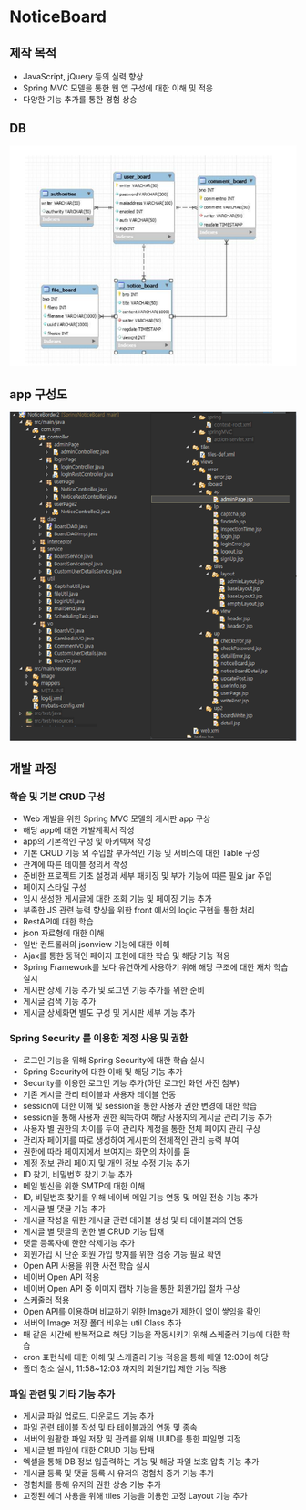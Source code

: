 # NoticeBoard

## 제작 목적

- JavaScript, jQuery 등의 실력 향상
- Spring MVC 모델을 통한 웹 앱 구성에 대한 이해 및 적응
- 다양한 기능 추가를 통한 경험 상승

## DB
![db](./NoticeBorder2/src/main/resources/image/db.PNG)

## app 구성도
![app](./NoticeBorder2/src/main/resources/image/app.PNG)

## 개발 과정

### 학습 및 기본 CRUD 구성

- Web 개발을 위한 Spring MVC 모델의 게시판 app 구상
- 해당 app에 대한 개발계획서 작성
- app의 기본적인 구성 및 아키텍쳐 작성
- 기본 CRUD 기능 외 주입할 부가적인 기능 및 서비스에 대한 Table 구성
- 관계에 따른 테이블 정의서 작성
- 준비한 프로젝트 기초 설정과 세부 패키징 및 부가 기능에 따른 필요 jar 주입
- 페이지 스타일 구성
- 임시 생성한 게시글에 대한 조회 기능 및 페이징 기능 추가
- 부족한 JS 관련 능력 향상을 위한 front 에서의 logic 구현을 통한 처리
- RestAPI에 대한 학습 
- json 자료형에 대한 이해
- 일반 컨트롤러의 jsonview 기능에 대한 이해
- Ajax를 통한 동적인 페이지 표현에 대한 학습 및 해당 기능 적용
- Spring Framework를 보다 유연하게 사용하기 위해 해당 구조에 대한 재차 학습 실시
- 게시판 상세 기능 추가 및 로그인 기능 추가를 위한 준비
- 게시글 검색 기능 추가
- 게시글 상세화면 별도 구성 및 게시판 세부 기능 추가

### Spring Security 를 이용한 계정 사용 및 권한

- 로그인 기능을 위해 Spring Security에 대한 학습 실시
- Spring Security에 대한 이해 및 해당 기능 추가
- Security를 이용한 로그인 기능 추가(하단 로그인 화면 사진 첨부)
- 기존 게시글 관리 테이블과 사용자 테이블 연동 
- session에 대한 이해 및 session을 통한 사용자 권한 변경에 대한 학습
- session을 통해 사용자 권한 획득하여 해당 사용자의 게시글 관리 기능 추가
- 사용자 별 권한의 차이를 두어 관리자 계정을 통한 전체 페이지 관리 구상
- 관리자 페이지를 따로 생성하여 게시판의 전체적인 관리 능력 부여
- 권한에 따라 페이지에서 보여지는 화면의 차이를 둠
- 계정 정보 관리 페이지 및 개인 정보 수정 기능 추가
- ID 찾기, 비밀번호 찾기 기능 추가
- 메일 발신을 위한 SMTP에 대한 이해
- ID, 비밀번호 찾기를 위해 네이버 메일 기능 연동 및 메일 전송 기능 추가
- 게시글 별 댓글 기능 추가
- 게시글 작성을 위한 게시글 관련 테이블 생성 및 타 테이블과의 연동
- 게시글 별 댓글의 권한 별 CRUD 기능 탑재
- 댓글 등록자에 한한 삭제기능 추가
- 회원가입 시 단순 회원 가입 방지를 위한 검증 기능 필요 확인
- Open API 사용을 위한 사전 학습 실시
- 네이버 Open API 적용
- 네이버 Open API 중 이미지 캡차 기능을 통한 회원가입 절차 구상
- 스케줄러 적용
- Open API를 이용하며 비교하기 위한 Image가 제한이 없이 쌓임을 확인
- 서버의 Image 저장 폴더 비우는 util Class 추가
- 매 같은 시간에 반복적으로 해당 기능을 작동시키기 위해 스케줄러 기능에 대한 학습
- cron 표현식에 대한 이해 및 스케줄러 기능 적용을 통해 매일 12:00에 해당
- 폴더 청소 실시, 11:58~12:03 까지의 회원가입 제한 기능 적용

### 파일 관련 및 기타 기능 추가

- 게시글 파일 업로드, 다운로드 기능 추가
- 파일 관련 테이블 작성 및 타 테이블과의 연동 및 종속
- 서버의 원활한 파일 저장 및 관리를 위해 UUID를 통한 파일명 지정
- 게시글 별 파일에 대한 CRUD 기능 탑재
- 엑셀을 통해 DB 정보 입출력하는 기능 및 해당 파일 보호 압축 기능 추가
- 게시글 등록 및 댓글 등록 시 유저의 경험치 증가 기능 추가
- 경험치를 통해 유저의 권한 상승 기능 추가
- 고정된 헤더 사용을 위해 tiles 기능을 이용한 고정 Layout 기능 추가
